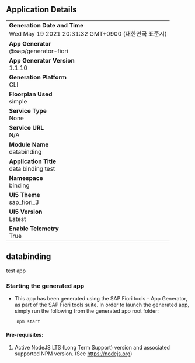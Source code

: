 ## Application Details
|               |
| ------------- |
|**Generation Date and Time**<br>Wed May 19 2021 20:31:32 GMT+0900 (대한민국 표준시)|
|**App Generator**<br>@sap/generator-fiori|
|**App Generator Version**<br>1.1.10|
|**Generation Platform**<br>CLI|
|**Floorplan Used**<br>simple|
|**Service Type**<br>None|
|**Service URL**<br>N/A
|**Module Name**<br>databinding|
|**Application Title**<br>data binding test |
|**Namespace**<br>binding|
|**UI5 Theme**<br>sap_fiori_3|
|**UI5 Version**<br>Latest|
|**Enable Telemetry**<br>True|

## databinding

test app

### Starting the generated app

-   This app has been generated using the SAP Fiori tools - App Generator, as part of the SAP Fiori tools suite.  In order to launch the generated app, simply run the following from the generated app root folder:

```
    npm start
```


#### Pre-requisites:

1. Active NodeJS LTS (Long Term Support) version and associated supported NPM version.  (See https://nodejs.org)


